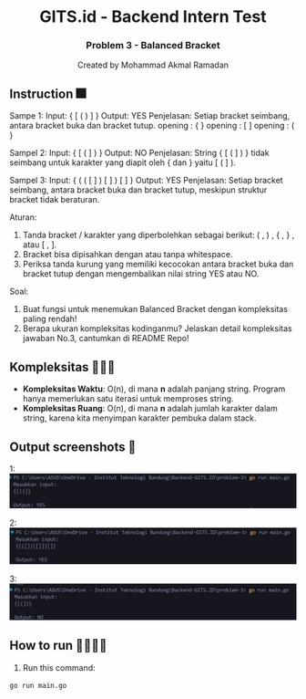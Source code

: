 <div align="center">
    <h1>GITS.id - Backend Intern Test</h1>
    <h3>Problem 3 - Balanced Bracket</h3>
    <p>Created by Mohammad Akmal Ramadan</p>
</div>

## Instruction 🎆
Sampe 1:
Input: { [ ( ) ] } 
Output: YES 
Penjelasan: Setiap bracket seimbang, antara bracket buka dan bracket tutup. 
opening : { } 
opening : [ ] 
opening : ( } 

Sampel 2: 
Input: { [ ( ] ) } 
Output: NO 
Penjelasan: String { [ ( ] ) } tidak seimbang untuk karakter yang diapit oleh { dan } yaitu [ ( ] ).

Sampel 3: 
Input: { ( ( [ ] ) [ ] ) [ ] } 
Output: YES 
Penjelasan: Setiap bracket seimbang, antara bracket buka dan bracket tutup, meskipun struktur bracket tidak beraturan.

Aturan: 
1. Tanda bracket / karakter yang diperbolehkan sebagai berikut: ( , ) , { , } , atau [ , ]. 
2. Bracket bisa dipisahkan dengan atau tanpa whitespace. 
3. Periksa tanda kurung yang memiliki kecocokan antara bracket buka dan bracket tutup dengan mengembalikan nilai string YES atau NO.

Soal:
1. Buat fungsi untuk menemukan Balanced Bracket dengan kompleksitas paling rendah!
2. Berapa ukuran kompleksitas kodinganmu? Jelaskan detail kompleksitas jawaban No.3, cantumkan di README Repo!

## Kompleksitas 🧑🏾‍💻
- **Kompleksitas Waktu**: O(n), di mana **n** adalah panjang string. Program hanya memerlukan satu iterasi untuk memproses string.
- **Kompleksitas Ruang**: O(n), di mana **n** adalah jumlah karakter dalam string, karena kita menyimpan karakter pembuka dalam stack.

## Output screenshots 🔨
1:
<img src="./outputs/output-1.jpg" alt="Example screenshot"/>

2:
<img src="./outputs/output-2.jpg" alt="Example screenshot"/>

3:
<img src="./outputs/output-3.jpg" alt="Example screenshot"/>

## How to run 🏃🏼‍♂️💨
1. Run this command:
```bash
go run main.go
```
